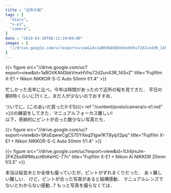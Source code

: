 ```yaml
---
title : "近所の桜"
tags : [
  "diary",
  "x-e1",
  "camera",
]
date : "2018-03-30T08:12:19+09:00"
images : [
  "//drive.google.com/uc?export=view&id=1aBOVKAhDbkVmxHVhs72d2un43R_14SvZ",
]
---
```


{{< figure src="//drive.google.com/uc?export=view&id=1aBOVKAhDbkVmxHVhs72d2un43R_14SvZ" title="Fujifilm X-E1 + Nikon NIKKOR-S･C Auto 50mm f/1.4" >}}

忙しかった去年に比べ，今年は時間があったので近所の桜を見てきた．
平日の朝8時くらいに行くと，まだ人が少ないのでおすすめ．
<!--more-->
ついでに，[このあいだ買ったX-E1]({{< ref "/content/posts/camera/x-e1.md" >}})の練習をしてきた．マニュアルフォーカス難しい!  
以下，奇跡的にピントが合った数少ない写真たち．

{{< figure src="//drive.google.com/uc?export=view&id=1jKsEqwwCgC575YXeq31gw1KT8yip12pq" title="Fujifilm X-E1 + Nikon NIKKOR-S･C Auto 50mm f/1.4" >}}

{{< figure src="//drive.google.com/uc?export=view&id=1Ui4jmJm-2FKZbs6RfMszct6hKeHC-77n" title="Fujifilm X-E1 + Nikon Ai NIKKOR 20mm f/3.5" >}}

本当は桜並木とか全体も撮っていたが，ピントがずれまくりだった．
あゝ難しい難しい．
けど，ピントが合った写真があると結構感動．
マニュアルレンズでないとわからない感動...?
もっと写真を撮らなくては．
